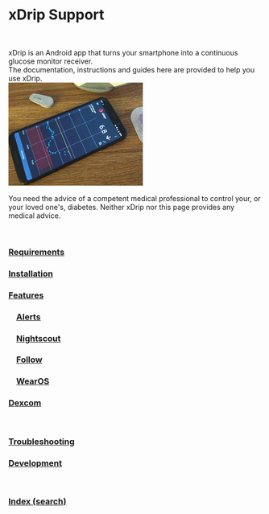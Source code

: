# xDrip Support  
  
<br/>  
  
xDrip is an Android app that turns your smartphone into a continuous glucose monitor receiver.   
The documentation, instructions and guides here are provided to help you use xDrip.  
![](./docs/images/xDinaction.png)  

You need the advice of a competent medical professional to control your, or your loved one's, diabetes. Neither xDrip nor this page provides any medical advice.  
  
<br/>  
  
### [Requirements](./docs/Requirements_page.md)  
  
### [Installation](./docs/Installation_page.md)  
  
### [Features](./docs/Features_page.md)    
  
### &#160; &#160; [Alerts](./docs/Alerts_page.md)  
    
### &#160; &#160; [Nightscout](./docs/Nightscout_page.md)  
  
### &#160; &#160; [Follow](./docs/Follow_page.md)  
  
### &#160; &#160; [WearOS](./docs/WearOS-Instructions.md)  
  
### [Dexcom](./docs/Dexcom_page.md)  
  
<br/>

### [Troubleshooting](./docs/Troubleshooting_page.md)  

### [Development](./docs/Development_page.md)  
  
<br/>  

### [Index (search)](./Search_Index.md)  
